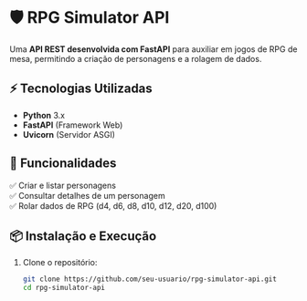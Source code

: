 # 🛡️ RPG Simulator API

Uma **API REST desenvolvida com FastAPI** para auxiliar em jogos de RPG de mesa, permitindo a criação de personagens e a rolagem de dados.

## ⚡ Tecnologias Utilizadas
- **Python** 3.x
- **FastAPI** (Framework Web)
- **Uvicorn** (Servidor ASGI)

## 🔧 Funcionalidades
✅ Criar e listar personagens  
✅ Consultar detalhes de um personagem  
✅ Rolar dados de RPG (d4, d6, d8, d10, d12, d20, d100)  

## 📦 Instalação e Execução
1. Clone o repositório:
   ```bash
   git clone https://github.com/seu-usuario/rpg-simulator-api.git
   cd rpg-simulator-api
